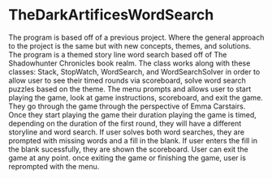 # TheDarkArtificesWordSearch
The program is based off of a previous project. Where the general approach to the project is the same but with new concepts, themes, and solutions. The program is a themed story line word search based off of The Shadowhunter Chronicles book realm. The class works along with these  classes: Stack, StopWatch, WordSearch, and WordSearchSolver in order to allow user to see their timed rounds via scoreboard, solve word search puzzles based on the theme. The menu prompts and allows user to start playing the game, look at game instructions,  scoreboard, and exit the game. They go through the game through the perspective of Emma Carstairs. Once they start playing the game their duration playing the game is timed, depending on the duration of the first round, they will have a different storyline and word  search. If user solves both word searches, they are prompted with missing words and a fill in the blank. If user enters the fill in the  blank sucessfully, they are shown the scoreboard. User can exit the game at any point. once exiting the game or finishing the game, user is reprompted with the menu.
